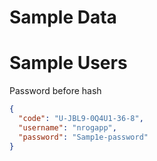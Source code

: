 # Sample Data
# Sample Users
Password before hash
```json
{
  "code": "U-JBL9-0Q4U1-36-8",
  "username": "nrogapp",
  "password": "Samp1e-password"
}
```